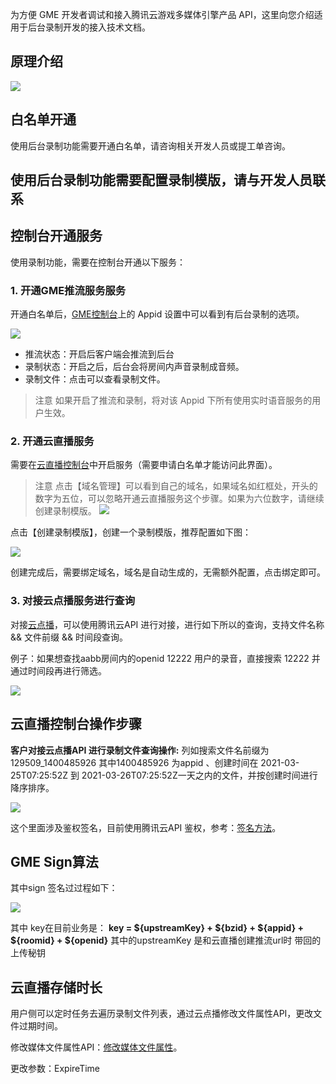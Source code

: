 为方便 GME 开发者调试和接入腾讯云游戏多媒体引擎产品 API，这里向您介绍适用于后台录制开发的接入技术文档。

## 原理介绍


![](https://main.qcloudimg.com/raw/5765c30439c126c0c0e3a14f4353785b.png)

## 白名单开通

使用后台录制功能需要开通白名单，请咨询相关开发人员或提工单咨询。

## 使用后台录制功能需要配置录制模版，请与开发人员联系


## 控制台开通服务
使用录制功能，需要在控制台开通以下服务：

### 1. 开通GME推流服务服务
开通白名单后，[GME控制台](https://console.cloud.tencent.com/gamegme)上的 Appid 设置中可以看到有后台录制的选项。

![](https://main.qcloudimg.com/raw/0082b5eeb2eb66491c86ee6eb4c8203f.png)

- 推流状态：开启后客户端会推流到后台
- 录制状态：开启之后，后台会将房间内声音录制成音频。
- 录制文件：点击可以查看录制文件。


> 注意
> 如果开启了推流和录制，将对该 Appid 下所有使用实时语音服务的用户生效。

### 2. 开通云直播服务
需要在[云直播控制台](https://console.cloud.tencent.com/live/config/record)中开启服务（需要申请白名单才能访问此界面）。


> 注意
> 点击【域名管理】可以看到自己的域名，如果域名如红框处，开头的数字为五位，可以忽略开通云直播服务这个步骤。如果为六位数字，请继续创建录制模版。
![](https://main.qcloudimg.com/raw/74ac7bf9561bca158a10f1f307fe94aa.png)



点击【创建录制模版】，创建一个录制模版，推荐配置如下图：

![](https://main.qcloudimg.com/raw/faf16efe9166ab37d3cdd19059d1b383.png)

创建完成后，需要绑定域名，域名是自动生成的，无需额外配置，点击绑定即可。


### 3. 对接云点播服务进行查询
对接[云点播](https://console.cloud.tencent.com/vod/media)，可以使用腾讯云API 进行对接，进行如下所以的查询，支持文件名称 && 文件前缀 && 时间段查询。

例子：如果想查找aabb房间内的openid 12222 用户的录音，直接搜索 12222 并通过时间段再进行筛选。

![](https://main.qcloudimg.com/raw/07ab9a058968991de5899aeead7ab4d5.png)



## 云直播控制台操作步骤

**客户对接云点播API 进行录制文件查询操作:**
列如搜索文件名前缀为 129509_1400485926 其中1400485926 为appid 、创建时间在 2021-03-25T07:25:52Z 到 2021-03-26T07:25:52Z一天之内的文件，并按创建时间进行降序排序。

![](https://main.qcloudimg.com/raw/f351e40c49fd3f4e0111e7265367b6d3.png)

这个里面涉及鉴权签名，目前使用腾讯云API 鉴权，参考：[签名方法](https://cloud.tencent.com/document/product/267/20460)。


## GME Sign算法
其中sign 签名过过程如下：

![](https://main.qcloudimg.com/raw/7f1027c1576ff525c61dccc8a3e054f0.png)

其中 key在目前业务是：
**key = ${upstreamKey} + ${bzid} + ${appid} + ${roomid} + ${openid}**
其中的upstreamKey 是和云直播创建推流url时 带回的上传秘钥


## 云直播存储时长
用户侧可以定时任务去遍历录制文件列表，通过云点播修改文件属性API，更改文件过期时间。

修改媒体文件属性API：[修改媒体文件属性](https://cloud.tencent.com/document/product/266/31762)。

更改参数：ExpireTime

